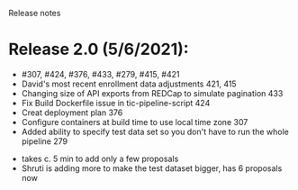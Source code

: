 Release notes

# Release 2.0 (5/6/2021):
* #307, #424, #376, #433, #279, #415, #421  
* David's most recent enrollment data adjustments 421, 415
* Changing size of API exports from REDCap to simulate pagination 433
* Fix Build Dockerfile issue in tic-pipeline-script 424
* Creat deployment plan 376
* Configure containers at build time to use local time zone 307
* Added ability to specify test data set so you don't have to run the whole pipeline 279
 - takes c. 5 min to add only a few proposals
 - Shruti is adding more to make the test dataset bigger, has 6 proposals now
